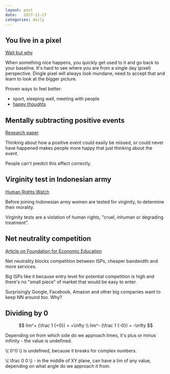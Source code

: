 ```yaml
---
layout: post
date:   2017-11-27
categories: daily
---
```


## You live in a pixel
[Wait but why](https://waitbutwhy.com/2013/11/life-is-picture-but-you-live-in-pixel.html)

When something nice happens, you quickly get used to it and go back to your baseline. It's hard to see where you are from a single day (pixel) perspective. Dingle pixel will always look mundane, need to accept that and learn to look at the bigger picture.

Proven ways to feel better:
- sport, sleeping well, meeting with people
- [happy thoughts](http://www.bakadesuyo.com/2012/08/here-are-the-things-that-are-proven-to-make-y/)


## Mentally subtracting positive events

[Research paper](https://www.ncbi.nlm.nih.gov/pmc/articles/PMC2746912/)

Thinking about how a positive event could easily be missed, or could never have happened makes people more happy that just thinking about the event.

People can't predict this effect correctly.

## Virginity test in Indonesian army
[Human Rights Watch](https://www.hrw.org/news/2017/11/22/indonesia-no-end-abusive-virginity-tests)

Before joining Indonesian army women are tested for virginity, to determine their morality.

Virginity tests are a violation of human rights, "cruel, inhuman or degrading treatment".

## Net neutrality competition

[Article on Foundation for Economic Education](https://fee.org/articles/goodbye-net-neutrality-hello-competition/)

Net neutrality blocks competition between ISPs, cheaper bandwidth and more services.

Big ISPs like it because entry level for potential competition is high and there's no "small piece" of market that would be easy to enter.

Surprisingly Google, Facebook, Amazon and other big companies want to keep NN around too. Why?

## Dividing by 0

$$
lim^+ (\frac 1 {+0}) = +\infty
\\
lim^- (\frac 1 {-0}) = -\infty
$$

Depending on from which side do we approach limes, it's plus or minus infinity - the value is undefined.

\\( 0^0 \\) is undefined, because it breaks for complex numbers.

\\( \frac 0 0 \\)  - in the middle of XY plane, can have a lim of any value, depending on what angle do we approach it from.
